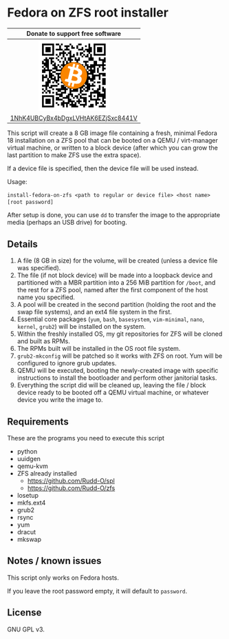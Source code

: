 Fedora on ZFS root installer
============================

| Donate to support free software |
|:------------------------------------:|
| <img width="164" height="164" title="" alt="" src="doc/bitcoin.png" /> |
| [1NhK4UBCyBx4bDgxLVHtAK6EZjSxc8441V](bitcoin:1NhK4UBCyBx4bDgxLVHtAK6EZjSxc8441V) |

This script will create a 8 GB image file containing a fresh, minimal Fedora 18 installation on a ZFS pool that can be booted on a QEMU / virt-manager virtual machine, or written to a block device (after which you can grow the last partition to make ZFS use the extra space).

If a device file is specified, then the device file will be used instead.

Usage:

    install-fedora-on-zfs <path to regular or device file> <host name> [root password]

After setup is done, you can use `dd` to transfer the image to the appropriate media (perhaps an USB drive) for booting.

Details
-------

1. A file (8 GB in size) for the volume, will be created (unless a device file was specified).
2. The file (if not block device) will be made into a loopback device and partitioned with a MBR partition into a 256 MiB partition for `/boot`, and the rest for a ZFS pool, named after the first component of the host name you specified.
3. A pool will be created in the second partition (holding the root and the swap file systems), and an ext4 file system in the first.
4. Essential core packages (`yum`, `bash`, `basesystem`, `vim-minimal`, `nano`, `kernel`, `grub2`) will be installed on the system.
5. Within the freshly installed OS, my git repositories for ZFS will be cloned and built as RPMs.
6. The RPMs built will be installed in the OS root file system.
7. `grub2-mkconfig` will be patched so it works with ZFS on root.  Yum will be configured to ignore grub updates.
8. QEMU will be executed, booting the newly-created image with specific instructions to install the bootloader and perform other janitorial tasks.
9. Everything the script did will be cleaned up, leaving the file / block device ready to be booted off a QEMU virtual machine, or whatever device you write the image to.

Requirements
------------

These are the programs you need to execute this script

* python
* uuidgen
* qemu-kvm
* ZFS already installed
  * https://github.com/Rudd-O/spl
  * https://github.com/Rudd-O/zfs
* losetup
* mkfs.ext4
* grub2
* rsync
* yum
* dracut
* mkswap

Notes / known issues
--------------------

This script only works on Fedora hosts.

If you leave the root password empty, it will default to `password`.

License
-------

GNU GPL v3.

